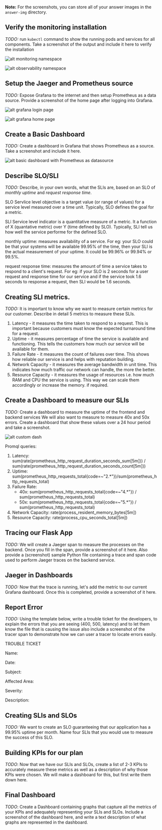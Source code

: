 **Note:** For the screenshots, you can store all of your answer images in the `answer-img` directory.

## Verify the monitoring installation

*TODO:* run `kubectl` command to show the running pods and services for all components. Take a screenshot of the output and include it here to verify the installation

![alt monitoring namespace](https://github.com/vaibhavg12/udacity-CNAA-ObservabilityDashboard/blob/master/answer-img/monitoring_svc_pods.png)

![alt observability namespace](https://github.com/vaibhavg12/udacity-CNAA-ObservabilityDashboard/blob/master/answer-img/observability_svc_pods.png)

## Setup the Jaeger and Prometheus source
*TODO:* Expose Grafana to the internet and then setup Prometheus as a data source. Provide a screenshot of the home page after logging into Grafana.

![alt grafana login page](https://github.com/vaibhavg12/udacity-CNAA-ObservabilityDashboard/blob/master/answer-img/grafana_login_page.png)

![alt grafana home page](https://github.com/vaibhavg12/udacity-CNAA-ObservabilityDashboard/blob/master/answer-img/grafana_home_page.png)

## Create a Basic Dashboard
*TODO:* Create a dashboard in Grafana that shows Prometheus as a source. Take a screenshot and include it here.

![alt basic dashboard with Prometheus as datasource](https://github.com/vaibhavg12/udacity-CNAA-ObservabilityDashboard/blob/master/answer-img/basic_dashboard_with_prometheus_datasource.png)

## Describe SLO/SLI
*TODO:* Describe, in your own words, what the SLIs are, based on an SLO of *monthly uptime* and *request response time*.

SLO
Servlice level objective is a target value (or range of values) for a service level measured over a time unit. Typically, SLO defines the goal for a metric.

SLI
Service level indicator is a quantitative measure of a metric. It a function of X (quantative metric) over Y (time defined by SLO). Typically, SLI tell us how well the service performe for the defined SLO.

monthly uptime: measures availability of a service. For eg: your SLO could be that your systems will be available 99.95% of the time, then your SLI is the actual measurement of your uptime. It could be 99.96% or 99.94% or 99.5%. 

request response time: measures the amount of time a service takes to respond to a client's request. For eg: if your SLO is 2 seconds for a user request and response time for our service and if the service took 1.6 seconds to response a request, then SLI would be 1.6 seconds.


## Creating SLI metrics.
*TODO:* It is important to know why we want to measure certain metrics for our customer. Describe in detail 5 metrics to measure these SLIs. 

1. Latency - it measures the time taken to respond to a request. This is important because customers must know the expected turnaround time for a request.
2. Uptime - it measures percentage of time the service is available and functioning. This tells the customers how much our service will be available for them.
3. Failure Rate - it measures the count of failures over time. This shows how reliable our service is and helps with reputation building.
4. Network Capacity - it measures the average bandwidth in unit time. This indicates how much traffic our network can handle, the more the better.
5. Resource Capacity - it measures the usage of resources i.e. how much RAM and CPU the service is using. This way we can scale them accordingly or increase the memory. if required. 


## Create a Dashboard to measure our SLIs
*TODO:* Create a dashboard to measure the uptime of the frontend and backend services We will also want to measure to measure 40x and 50x errors. Create a dashboard that show these values over a 24 hour period and take a screenshot.

![alt custom dash](https://github.com/vaibhavg12/udacity-CNAA-ObservabilityDashboard/blob/master/answer-img/custom_dashboard.png)

Promql queries:
1. Latency: sum(rate(prometheus_http_request_duration_seconds_sum[5m])) / sum(rate(prometheus_http_request_duration_seconds_count[5m]))
2. Uptime: sum(prometheus_http_requests_total{code=~"2.*"})/sum(prometheus_http_requests_total)
3. Failure Rate: 
   - 40x: sum(prometheus_http_requests_total{code=~"4.*"}) / sum(prometheus_http_requests_total)
   - 50x: sum(prometheus_http_requests_total{code=~"5.*"}) / sum(prometheus_http_requests_total)
4. Network Capacity: rate(process_resident_memory_bytes[5m])
5. Resource Capacity: rate(process_cpu_seconds_total[5m])

## Tracing our Flask App
*TODO:*  We will create a Jaeger span to measure the processes on the backend. Once you fill in the span, provide a screenshot of it here. Also provide a (screenshot) sample Python file containing a trace and span code used to perform Jaeger traces on the backend service.

## Jaeger in Dashboards
*TODO:* Now that the trace is running, let's add the metric to our current Grafana dashboard. Once this is completed, provide a screenshot of it here.

## Report Error
*TODO:* Using the template below, write a trouble ticket for the developers, to explain the errors that you are seeing (400, 500, latency) and to let them know the file that is causing the issue also include a screenshot of the tracer span to demonstrate how we can user a tracer to locate errors easily.

TROUBLE TICKET

Name:

Date:

Subject:

Affected Area:

Severity:

Description:


## Creating SLIs and SLOs
*TODO:* We want to create an SLO guaranteeing that our application has a 99.95% uptime per month. Name four SLIs that you would use to measure the success of this SLO.

## Building KPIs for our plan
*TODO*: Now that we have our SLIs and SLOs, create a list of 2-3 KPIs to accurately measure these metrics as well as a description of why those KPIs were chosen. We will make a dashboard for this, but first write them down here.

## Final Dashboard
*TODO*: Create a Dashboard containing graphs that capture all the metrics of your KPIs and adequately representing your SLIs and SLOs. Include a screenshot of the dashboard here, and write a text description of what graphs are represented in the dashboard.  
